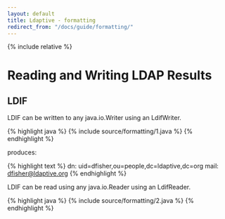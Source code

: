 ```yaml
---
layout: default
title: Ldaptive - formatting
redirect_from: "/docs/guide/formatting/"
---
```


{% include relative %}

# Reading and Writing LDAP Results

## LDIF

LDIF can be written to any java.io.Writer using an LdifWriter.

{% highlight java %}
{% include source/formatting/1.java %}
{% endhighlight %}

produces:

{% highlight text %}
dn: uid=dfisher,ou=people,dc=ldaptive,dc=org
mail: dfisher@ldaptive.org
{% endhighlight %}

LDIF can be read using any java.io.Reader using an LdifReader.

{% highlight java %}
{% include source/formatting/2.java %}
{% endhighlight %}

